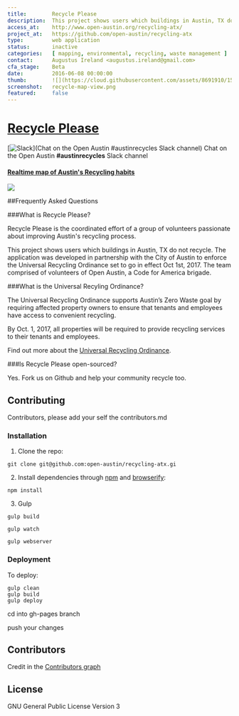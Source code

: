 ```yaml
---
title:        Recycle Please
description:  This project shows users which buildings in Austin, TX do not recycle. The application was developed in partnership with the City of Austin to enforce the Universal Recycling Ordinance set to go in effect Oct 1st, 2017.
access_at:    http://www.open-austin.org/recycling-atx/
project_at:   https://github.com/open-austin/recycling-atx
type:         web application
status:       inactive
categories:   [ mapping, environmental, recycling, waste management ]
contact:      Augustus Ireland <augustus.ireland@gmail.com>
cfa_stage:    Beta
date:         2016-06-08 00:00:00
thumb:        ![](https://cloud.githubusercontent.com/assets/8691910/15906558/01d5d17c-2d7f-11e6-8118-e57a76fdfc8b.png)
screenshot:   recycle-map-view.png
featured:     false
---
```


[**Recycle Please**](http://www.open-austin.org/recycling-atx/)
====================
[![Slack](http://slack.open-austin.org/badge.svg)](Chat on the Open Austin #austinrecycles Slack channel) Chat on the Open Austin **#austinrecycles** Slack channel


#### [Realtime map of Austin's Recycling habits](http://www.open-austin.org/recycling-atx/)

![](https://cloud.githubusercontent.com/assets/8691910/15906666/7cce38ce-2d7f-11e6-9aa8-e500e3d2a542.png)


##Frequently Asked Questions

###What is Recycle Please?

Recycle Please is the coordinated effort of a group of volunteers passionate about improving Austin's recycling process.

This project shows users which buildings in Austin, TX do not recycle. The application was developed in partnership with the City of Austin to enforce the Universal Recycling Ordinance set to go in effect Oct 1st, 2017. The team comprised of volunteers of Open Austin, a Code for America brigade.

###What is the Universal Recyling Ordinance?

The Universal Recycling Ordinance supports Austin’s Zero Waste goal by requiring affected property owners to ensure that tenants and employees have access to convenient recycling.

By Oct. 1, 2017, all properties will be required to provide recycling services to their tenants and employees.

Find out more about the [Universal Recycling Ordinance](http://austintexas.gov/uro).

###Is Recycle Please open-sourced?

Yes. Fork us on Github and help your community recycle too.


## Contributing

Contributors, please add your self the contributors.md

### Installation

1. Clone the repo:

```
git clone git@github.com:open-austin/recycling-atx.gi
```

2. Install dependencies through [npm](https://www.npmjs.org/) and [browserify](http://browserify.org/):

```
npm install
```

3. Gulp

```
gulp build
```
```
gulp watch
```

```
gulp webserver
```

### Deployment

To deploy:

```
gulp clean
gulp build
gulp deploy
```

cd into gh-pages branch

push your changes

## Contributors

Credit in the [Contributors graph](https://github.com/open-austin/recycling-atx/graphs/contributors)


## License

GNU General Public License Version 3
